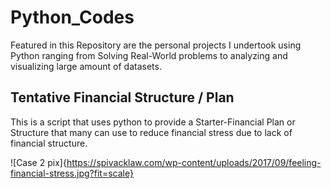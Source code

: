 # Python_Codes
Featured in this Repository are the personal projects I undertook using Python ranging from Solving Real-World problems to analyzing and visualizing large amount of datasets. 


## Tentative Financial Structure / Plan
This is a script that uses python to provide a Starter-Financial Plan or Structure that many can use to reduce financial stress due to lack of financial structure.


![Case 2 pix]{https://spivacklaw.com/wp-content/uploads/2017/09/feeling-financial-stress.jpg?fit=scale}


